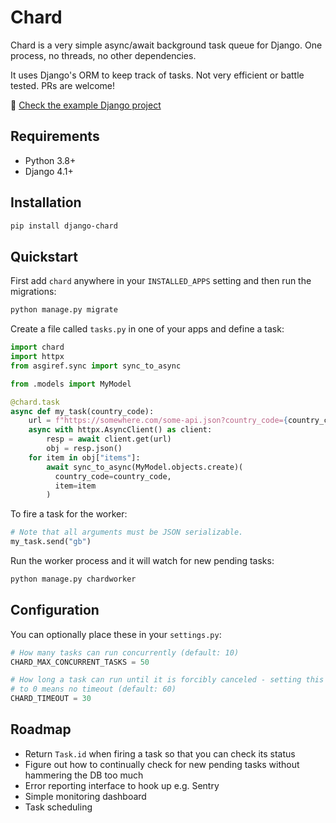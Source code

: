 # Chard

Chard is a very simple async/await background task queue for Django. One
process, no threads, no other dependencies.

It uses Django's ORM to keep track of tasks. Not very efficient or battle
tested. PRs are welcome!

🔗 [Check the example Django project](https://github.com/drpancake/chard-django-example)

## Requirements

- Python 3.8+
- Django 4.1+

## Installation

```sh
pip install django-chard
```

## Quickstart

First add `chard` anywhere in your `INSTALLED_APPS` setting and then run
the migrations:

```sh
python manage.py migrate
```

Create a file called `tasks.py` in one of your apps and define a task:

```python
import chard
import httpx
from asgiref.sync import sync_to_async

from .models import MyModel

@chard.task
async def my_task(country_code):
    url = f"https://somewhere.com/some-api.json?country_code={country_code}"
    async with httpx.AsyncClient() as client:
        resp = await client.get(url)
        obj = resp.json()
    for item in obj["items"]:
        await sync_to_async(MyModel.objects.create)(
          country_code=country_code,
          item=item
        )
```

To fire a task for the worker:

```python
# Note that all arguments must be JSON serializable.
my_task.send("gb")
```

Run the worker process and it will watch for new pending tasks:

```sh
python manage.py chardworker
```

## Configuration

You can optionally place these in your `settings.py`:

```python
# How many tasks can run concurrently (default: 10)
CHARD_MAX_CONCURRENT_TASKS = 50

# How long a task can run until it is forcibly canceled - setting this to
# to 0 means no timeout (default: 60)
CHARD_TIMEOUT = 30
```

## Roadmap

- Return `Task.id` when firing a task so that you can check its status
- Figure out how to continually check for new pending tasks without hammering the DB too much
- Error reporting interface to hook up e.g. Sentry
- Simple monitoring dashboard
- Task scheduling
